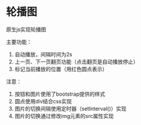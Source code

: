 # 轮播图
原生js实现轮播图

主要功能：
1. 自动播放，间隔时间为2s
2. 上一页、下一页翻页功能（点击翻页是自动播放停止）
3. 标记当前播放的位置（用红色圆点表示）

注意：
1. 按钮和图片使用了bootstrap提供的样式
2. 圆点使用div结合css实现
3. 图片的切换间隔使用定时器（setInterval()）实现
4. 图片的切换通过修改img元素的src属性实现

